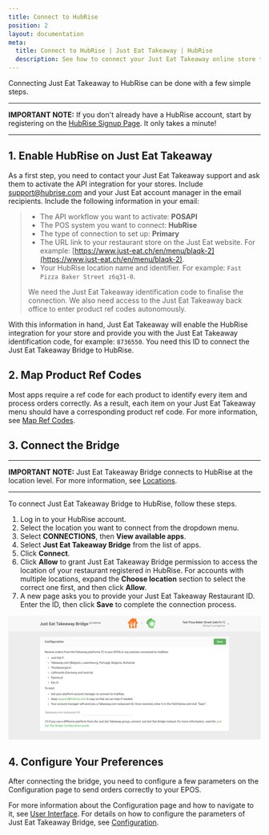 ```yaml
---
title: Connect to HubRise
position: 2
layout: documentation
meta:
  title: Connect to HubRise | Just Eat Takeaway | HubRise
  description: See how to connect your Just Eat Takeaway online store to HubRise. Connection is simple. Send the link of your Just Eat Takeaway page to HubRise and follow a few steps to connect.
---
```


Connecting Just Eat Takeaway to HubRise can be done with a few simple steps.

---

**IMPORTANT NOTE:** If you don't already have a HubRise account, start by registering on the [HubRise Signup Page](https://manager.hubrise.com/signup). It only takes a minute!

---

## 1. Enable HubRise on Just Eat Takeaway

As a first step, you need to contact your Just Eat Takeaway support and ask them to activate the API integration for your stores. Include [support@hubrise.com](mailto:support@hubrise.com) and your Just Eat account manager in the email recipients. Include the following information in your email:

> - The API workflow you want to activate: **POSAPI**
> - The POS system you want to connect: **HubRise**
> - The type of connection to set up: **Primary**
> - The URL link to your restaurant store on the Just Eat website. For example: [https://www.just-eat.ch/en/menu/blaqk-2](https://www.just-eat.ch/en/menu/blaqk-2).
> - Your HubRise location name and identifier. For example: `Fast Pizza Baker Street z6q31-0`.
>
> We need the Just Eat Takeaway identification code to finalise the connection. We also need access to the Just Eat Takeaway back office to enter product ref codes autonomously.


With this information in hand, Just Eat Takeaway will enable the HubRise integration for your store and provide you with the Just Eat Takeaway identification code, for example: `8736550`. You need this ID to connect the Just Eat Takeaway Bridge to HubRise.

## 2. Map Product Ref Codes

Most apps require a ref code for each product to identify every item and process orders correctly. As a result, each item on your Just Eat Takeaway menu should have a corresponding product ref code. For more information, see [Map Ref Codes](/apps/just-eat-takeaway/connect-hubrise).

## 3. Connect the Bridge

---

**IMPORTANT NOTE:** Just Eat Takeaway Bridge connects to HubRise at the location level. For more information, see [Locations](/docs/locations/).

---

To connect Just Eat Takeaway Bridge to HubRise, follow these steps.

1. Log in to your HubRise account.
1. Select the location you want to connect from the dropdown menu.
1. Select **CONNECTIONS**, then **View available apps**.
1. Select **Just Eat Takeaway Bridge** from the list of apps.
1. Click **Connect**.
1. Click **Allow** to grant Just Eat Takeaway Bridge permission to access the location of your restaurant registered in HubRise. For accounts with multiple locations, expand the **Choose location** section to select the correct one first, and then click **Allow**.
1. A new page asks you to provide your Just Eat Takeaway Restaurant ID. Enter the ID, then click **Save** to complete the connection process.

![Just Eat Takeaway Restaurant ID](../images/001-en-jet-restaurant-id.png)

## 4. Configure Your Preferences

After connecting the bridge, you need to configure a few parameters on the Configuration page to send orders correctly to your EPOS.

For more information about the Configuration page and how to navigate to it, see [User Interface](/apps/just-eat-takeaway/user-interface/#configuration-page). For details on how to configure the parameters of Just Eat Takeaway Bridge, see [Configuration](/apps/just-eat-takeaway/configuration).


